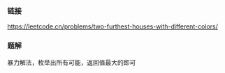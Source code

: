 ### 链接
https://leetcode.cn/problems/two-furthest-houses-with-different-colors/

### 题解
暴力解法，枚举出所有可能，返回值最大的即可
